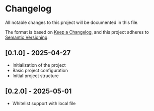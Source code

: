 # Changelog

All notable changes to this project will be documented in this file.

The format is based on [Keep a Changelog](https://keepachangelog.com/en/1.1.0/),
and this project adheres to [Semantic Versioning](https://semver.org/spec/v2.0.0.html).

## [0.1.0] - 2025-04-27
- Initialization of the project
- Basic project configuration
- Initial project structure

## [0.2.0] - 2025-05-01
- Whitelist support with local file
